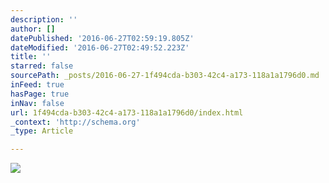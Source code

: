 ```yaml
---
description: ''
author: []
datePublished: '2016-06-27T02:59:19.805Z'
dateModified: '2016-06-27T02:49:52.223Z'
title: ''
starred: false
sourcePath: _posts/2016-06-27-1f494cda-b303-42c4-a173-118a1a1796d0.md
inFeed: true
hasPage: true
inNav: false
url: 1f494cda-b303-42c4-a173-118a1a1796d0/index.html
_context: 'http://schema.org'
_type: Article

---
```

![](https://the-grid-user-content.s3-us-west-2.amazonaws.com/f212c4d3-9555-48ac-86d0-b95dd15dc50f.png)